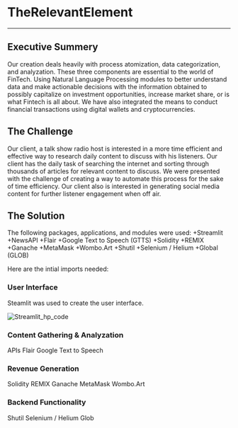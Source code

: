 # TheRelevantElement
---
## Executive Summery

Our creation deals heavily with process atomization, data categorization, and analyzation. These three components are essential to the world of FinTech. Using Natural Language Processing modules to better understand data and make actionable decisions with the information obtained to possibly capitalize on investment opportunities, increase market share, or is what Fintech is all about. We have also integrated the means to conduct financial transactions using digital wallets and cryptocurrencies. 

## The Challenge

Our client, a talk show radio host is interested in a more time efficient and effective way to research daily content to discuss with his listeners. Our client has the daily task of searching the internet and sorting through thousands of articles for relevant content to discuss. We were presented with the challenge of creating a way to automate this process for the sake of time efficiency. Our client also is interested in generating social media content for further listener engagement when off air. 

## The Solution

The following packages, applications, and modules were used:
+Streamlit
+NewsAPI
+Flair
+Google Text to Speech (GTTS)
+Solidity
+REMIX
+Ganache
+MetaMask
+Wombo.Art
+Shutil
+Selenium / Helium
+Global (GLOB)

Here are the intial imports needed:

### User Interface
Steamlit was used to create the user interface.

![Streamlit_hp_code](https://user-images.githubusercontent.com/89284547/155060715-df1f2999-cb93-4207-8ea7-3814b3ed05fc.png)

### Content Gathering & Analyzation
APIs
Flair
Google Text to Speech
### Revenue Generation
Solidity
REMIX
Ganache
MetaMask
Wombo.Art
### Backend Functionality 
Shutil
Selenium / Helium
Glob

